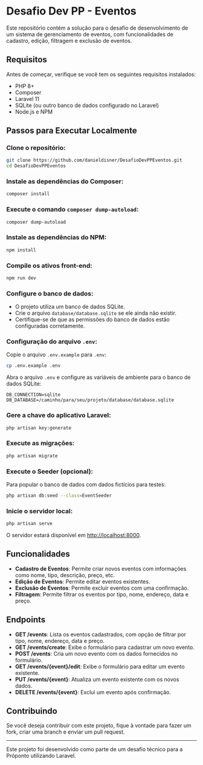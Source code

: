 
# Desafio Dev PP - Eventos

Este repositório contém a solução para o desafio de desenvolvimento de um sistema de gerenciamento de eventos, com funcionalidades de cadastro, edição, filtragem e exclusão de eventos.

## Requisitos

Antes de começar, verifique se você tem os seguintes requisitos instalados:

- PHP 8+  
- Composer  
- Laravel 11  
- SQLite (ou outro banco de dados configurado no Laravel)  
- Node.js e NPM  

## Passos para Executar Localmente

### Clone o repositório:

```sh
git clone https://github.com/danieldisner/DesafioDevPPEventos.git
cd DesafioDevPPEventos
```

### Instale as dependências do Composer:

```sh
composer install
```

### Execute o comando `composer dump-autoload`:

```sh
composer dump-autoload
```

### Instale as dependências do NPM:

```sh
npm install
```

### Compile os ativos front-end:

```sh
npm run dev
```

### Configure o banco de dados:

- O projeto utiliza um banco de dados SQLite.  
- Crie o arquivo `database/database.sqlite` se ele ainda não existir.  
- Certifique-se de que as permissões do banco de dados estão configuradas corretamente.  

### Configuração do arquivo `.env`:

Copie o arquivo `.env.example` para `.env`:

```sh
cp .env.example .env
```

Abra o arquivo `.env` e configure as variáveis de ambiente para o banco de dados SQLite:

```env
DB_CONNECTION=sqlite
DB_DATABASE=/caminho/para/seu/projeto/database/database.sqlite
```

### Gere a chave do aplicativo Laravel:

```sh
php artisan key:generate
```

### Execute as migrações:

```sh
php artisan migrate
```

### Execute o Seeder (opcional):

Para popular o banco de dados com dados fictícios para testes:

```sh
php artisan db:seed --class=EventSeeder
```

### Inicie o servidor local:

```sh
php artisan serve
```

O servidor estará disponível em [http://localhost:8000](http://localhost:8000).

## Funcionalidades

- **Cadastro de Eventos**: Permite criar novos eventos com informações como nome, tipo, descrição, preço, etc.
- **Edição de Eventos**: Permite editar eventos existentes.
- **Exclusão de Eventos**: Permite excluir eventos com uma confirmação.
- **Filtragem**: Permite filtrar os eventos por tipo, nome, endereço, data e preço.

## Endpoints

- **GET /events**: Lista os eventos cadastrados, com opção de filtrar por tipo, nome, endereço, data e preço.
- **GET /events/create**: Exibe o formulário para cadastrar um novo evento.
- **POST /events**: Cria um novo evento com os dados fornecidos no formulário.
- **GET /events/{event}/edit**: Exibe o formulário para editar um evento existente.
- **PUT /events/{event}**: Atualiza um evento existente com os novos dados.
- **DELETE /events/{event}**: Exclui um evento após confirmação.

## Contribuindo

Se você deseja contribuir com este projeto, fique à vontade para fazer um fork, criar uma branch e enviar um pull request.

---

Este projeto foi desenvolvido como parte de um desafio técnico para a Próponto utilizando Laravel.
